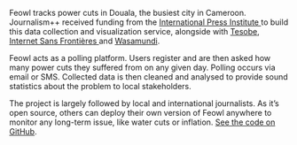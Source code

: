Feowl tracks power cuts in Douala, the busiest city in Cameroon. Journalism++ received funding from the [International Press Institute ](http://www.ipinewscontest.org/)to build this data collection and visualization service, alongside with [Tesobe](http://www.tesobe.com/), [Internet Sans Frontières ](http://www.internetsansfrontieres.com/)and [Wasamundi](http://www.wasamundi.com/).

Feowl acts as a polling platform. Users register and are then asked how many power cuts they suffered from on any given day. Polling occurs via email or SMS. Collected data is then cleaned and analysed to provide sound statistics about the problem to local stakeholders.

The project is largely followed by local and international journalists. As it’s open source, others can deploy their own version of Feowl anywhere to monitor any long-term issue, like water cuts or inflation. [See the code on GitHub](https://github.com/feowl/).


